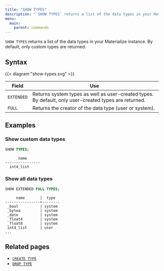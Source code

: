 ```yaml
---
title: "SHOW TYPES"
description: "`SHOW TYPES` returns a list of the data types in your Materialize instance."
menu:
  main:
    parent: commands
---
```


`SHOW TYPES` returns a list of the data types in your Materialize instance. By default, only custom types are returned.

## Syntax

{{< diagram "show-types.svg" >}}

Field | Use
------|-----
`EXTENDED` |  Returns system types as well as user-created types. By default, only user-created types are returned.
`FULL`| Returns the creator of the data type (user or system).

## Examples

### Show custom data types

```sql
SHOW TYPES;
```
```
      name
----------------
  int4_list
```

### Show all data types

```sql
SHOW EXTENDED FULL TYPES;
```
```
     name       |  type
----------------+--------
 _bool          | system
 _bytea         | system
 _date          | system
 _float4        | system
 _float8        | system
 int4_list      | user
...
```

## Related pages

* [`CREATE TYPE`](../create-type)
* [`DROP TYPE`](../drop-type)

